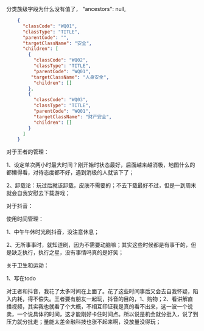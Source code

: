 分类族级字段为什么没有值了， "ancestors": null,

```json
    {
      "classCode": "WQ01",
      "classType": "TITLE",
      "parentCode": "",
      "targetClassName": "安全",
      "children": [
        {
          "classCode": "WQ02",
          "classType": "TITLE",
          "parentCode": "WQ01",
		 "targetClassName": "人身安全",
          "children": []
        },
        {
          "classCode": "WQ03",
          "classType": "TITLE",
          "parentCode": "WQ01",
          "targetClassName": "财产安全",
          "children": []
        }
      ]
    }

```

对于王者的管理：

1、设定单次两小时最大时间？刚开始时状态最好，后面越来越消极，地图什么的都懒得看，对待态度都不好，遇到消极的人就该下了；

2、卸载论：玩过后就该卸载，皮肤不需要的；不去下载最好不过，但是一到周末就会自我安慰去下载游戏；

对于抖音：

使用时间管理：

1、中午午休时光刷抖音，没注意休息；

2、无所事事时，就知道刷，因为不需要动脑嘛；其实这些时候都是有事干的，但是缺乏执行，执行之星，没有事情吗真的是好笑；

关于卫生和运动：

1、写在todo

对王者和抖音，我花了太多时间在上面了。花了这些时间事后又会去自我怀疑，陷入内耗，得不偿失。王者要有朋友一起玩，抖音的目的，1、购物；2、看讲解直播视频，其实我也就看了个大概，不相互印证我是真的看不出来，这一波一个说卖，一个说具体的时间，这才能刚好卡住时间点。所以说是机会就分批入，说了到压力就分批走；量能太差金融科技也涨不起来啊，没放量没得玩；
